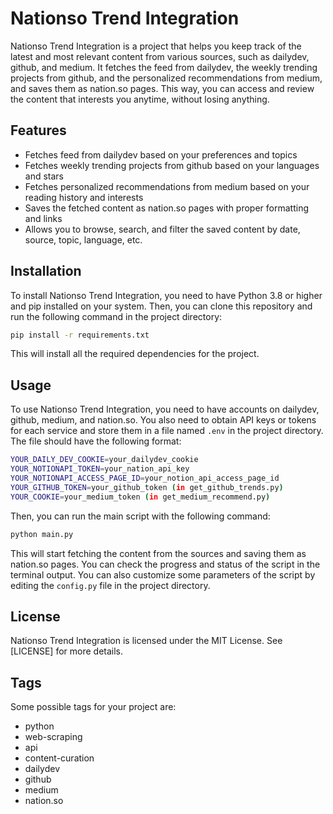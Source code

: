 # Nationso Trend Integration

Nationso Trend Integration is a project that helps you keep track of the latest and most relevant content from various sources, such as dailydev, github, and medium. It fetches the feed from dailydev, the weekly trending projects from github, and the personalized recommendations from medium, and saves them as nation.so pages. This way, you can access and review the content that interests you anytime, without losing anything.

## Features

- Fetches feed from dailydev based on your preferences and topics
- Fetches weekly trending projects from github based on your languages and stars
- Fetches personalized recommendations from medium based on your reading history and interests
- Saves the fetched content as nation.so pages with proper formatting and links
- Allows you to browse, search, and filter the saved content by date, source, topic, language, etc.

## Installation

To install Nationso Trend Integration, you need to have Python 3.8 or higher and pip installed on your system. Then, you can clone this repository and run the following command in the project directory:

```bash
pip install -r requirements.txt
```

This will install all the required dependencies for the project.

## Usage

To use Nationso Trend Integration, you need to have accounts on dailydev, github, medium, and nation.so. You also need to obtain API keys or tokens for each service and store them in a file named `.env` in the project directory. The file should have the following format:

```bash
YOUR_DAILY_DEV_COOKIE=your_dailydev_cookie
YOUR_NOTIONAPI_TOKEN=your_nation_api_key
YOUR_NOTIONAPI_ACCESS_PAGE_ID=your_notion_api_access_page_id
YOUR_GITHUB_TOKEN=your_github_token (in get_github_trends.py)
YOUR_COOKIE=your_medium_token (in get_medium_recommend.py)
```

Then, you can run the main script with the following command:

```bash
python main.py
```

This will start fetching the content from the sources and saving them as nation.so pages. You can check the progress and status of the script in the terminal output. You can also customize some parameters of the script by editing the `config.py` file in the project directory.

## License

Nationso Trend Integration is licensed under the MIT License. See [LICENSE] for more details.

## Tags

Some possible tags for your project are:

- python
- web-scraping
- api
- content-curation
- dailydev
- github
- medium
- nation.so
